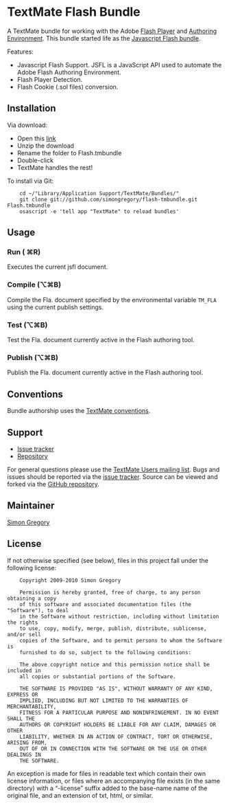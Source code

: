 TextMate Flash Bundle
=====================

A TextMate bundle for working with the Adobe [Flash Player][adobe_flash] and [Authoring Environment][adobe_flash_tool].
This bundle started life as the [Javascript Flash bundle][js_flash_bundle].

Features:

 * Javascript Flash Support. JSFL is a JavaScript API used to automate the Adobe Flash Authoring Environment.
 * Flash Player Detection.
 * Flash Cookie (.sol files) conversion.

Installation
------------

Via download:

 * Open this [link][flash_bundle_zip]  
 * Unzip the download  
 * Rename the folder to Flash.tmbundle  
 * Double-click  
 * TextMate handles the rest!  

To install via Git:

		cd ~/"Library/Application Support/TextMate/Bundles/"
		git clone git://github.com/simongregory/flash-tmbundle.git Flash.tmbundle
		osascript -e 'tell app "TextMate" to reload bundles'
		
Usage
-----

### Run ( ⌘R)

Executes the current jsfl document.

### Compile (⌥⌘B)

Compile the Fla. document specified by the environmental variable `TM_FLA` using the current publish settings.

### Test (⌥⌘B)

Test the Fla. document currently active in the Flash authoring tool.

### Publish (⌥⌘B)

Publish the Fla. document currently active in the Flash authoring tool.

Conventions
-----------

Bundle authorship uses the [TextMate conventions][tm_conventions]. 

Support
-------

 * [Issue tracker][issue_tracker]
 * [Repository][repo]

For general questions please use the [TextMate Users mailing list][tm_mailing_list].
Bugs and issues should be reported via the [issue tracker][issue_tracker].
Source can be viewed and forked via the [GitHub repository][repo].

Maintainer
----------

[Simon Gregory][sg_blog]

License
-------

If not otherwise specified (see below), files in this project fall under the following license:

		Copyright 2009-2010 Simon Gregory

		Permission is hereby granted, free of charge, to any person obtaining a copy
		of this software and associated documentation files (the "Software"), to deal
		in the Software without restriction, including without limitation the rights
		to use, copy, modify, merge, publish, distribute, sublicense, and/or sell
		copies of the Software, and to permit persons to whom the Software is
		furnished to do so, subject to the following conditions:

		The above copyright notice and this permission notice shall be included in
		all copies or substantial portions of the Software.

		THE SOFTWARE IS PROVIDED "AS IS", WITHOUT WARRANTY OF ANY KIND, EXPRESS OR
		IMPLIED, INCLUDING BUT NOT LIMITED TO THE WARRANTIES OF MERCHANTABILITY,
		FITNESS FOR A PARTICULAR PURPOSE AND NONINFRINGEMENT. IN NO EVENT SHALL THE
		AUTHORS OR COPYRIGHT HOLDERS BE LIABLE FOR ANY CLAIM, DAMAGES OR OTHER
		LIABILITY, WHETHER IN AN ACTION OF CONTRACT, TORT OR OTHERWISE, ARISING FROM,
		OUT OF OR IN CONNECTION WITH THE SOFTWARE OR THE USE OR OTHER DEALINGS IN
		THE SOFTWARE.

An exception is made for files in readable text which contain their own license information, or files where an accompanying file exists (in the same directory) with a “-license” suffix added to the base-name name of the original file, and an extension of txt, html, or similar.

[flash_bundle_zip]: http://github.com/simongregory/flash.tmbundle/zipball/master
[issue_tracker]: http://github.com/simongregory/flash.tmbundle/issues
[repo]: http://github.com/simongregory/flash.tmbundle/
[sg_blog]: http://blog.simonregory.com
[tm_conventions]: http://svn.textmate.org/trunk/Conventions.txt
[tm_env_vars]: http://manual.macromates.com/en/environment_variables
[tm_mailing_list]: http://lists.macromates.com/listinfo/textmate
[js_flash_bundle]: http://github.com/textmate/javascript-flash.tmbundle
[adobe_flash]: http://www.adobe.com/products/flashplayer/
[adobe_flash_tool]: http://www.adobe.com/products/flash/

